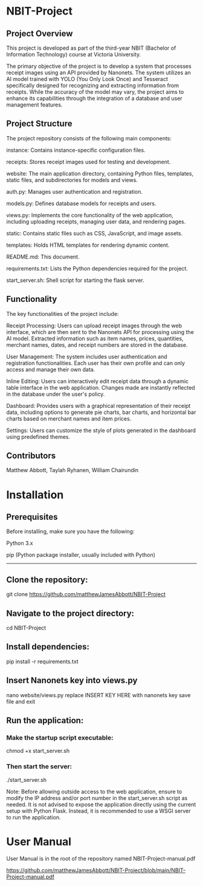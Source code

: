 # NBIT-Project

## Project Overview

This project is developed as part of the third-year NBIT (Bachelor of Information Technology) course at Victoria University.

The primary objective of the project is to develop a system that processes receipt images using an API provided by Nanonets. The system utilizes an AI model trained with YOLO (You Only Look Once) and Tesseract specifically designed for recognizing and extracting information from receipts. While the accuracy of the model may vary, the project aims to enhance its capabilities through the integration of a database and user management features.

## Project Structure

The project repository consists of the following main components:

instance: Contains instance-specific configuration files.

receipts: Stores receipt images used for testing and development.

website: The main application directory, containing Python files, templates, static files, and subdirectories for models and views.

auth.py: Manages user authentication and registration.

models.py: Defines database models for receipts and users.

views.py: Implements the core functionality of the web application, including uploading receipts, managing user data, and rendering pages.

static: Contains static files such as CSS, JavaScript, and image assets.

templates: Holds HTML templates for rendering dynamic content.

README.md: This document.

requirements.txt: Lists the Python dependencies required for the project.

start_server.sh: Shell script for starting the flask server.

## Functionality

The key functionalities of the project include:

Receipt Processing: Users can upload receipt images through the web interface, which are then sent to the Nanonets API for processing using the AI model. Extracted information such as item names, prices, quantities, merchant names, dates, and receipt numbers are stored in the database.

User Management: The system includes user authentication and registration functionalities. Each user has their own profile and can only access and manage their own data.

Inline Editing: Users can interactively edit receipt data through a dynamic table interface in the web application. Changes made are instantly reflected in the database under the user's policy.

Dashboard: Provides users with a graphical representation of their receipt data, including options to generate pie charts, bar charts, and horizontal bar charts based on merchant names and item prices.

Settings: Users can customize the style of plots generated in the dashboard using predefined themes.

## Contributors

Matthew Abbott,
Taylah Ryhanen,
William Chairundin

# Installation

## Prerequisites

Before installing, make sure you have the following:

Python 3.x

pip (Python package installer, usually included with Python)

_______________________

## Clone the repository:

git clone https://github.com/matthewJamesAbbott/NBIT-Project

## Navigate to the project directory:

cd NBIT-Project

## Install dependencies:

pip install -r requirements.txt

## Insert Nanonets key into views.py

nano website/views.py
replace INSERT KEY HERE with nanonets key save file and exit


## Run the application:

### Make the startup script executable:

chmod +x start_server.sh

### Then start the server:

./start_server.sh

Note: Before allowing outside access to the web application, ensure to modify the IP address and/or port number in the start_server.sh script as needed. It is not advised to expose the application directly using the current setup with Python Flask. Instead, it is recommended to use a WSGI server to run the application.

# User Manual

User Manual is in the root of the repository named NBIT-Project-manual.pdf

https://github.com/matthewJamesAbbott/NBIT-Project/blob/main/NBIT-Project-manual.pdf
